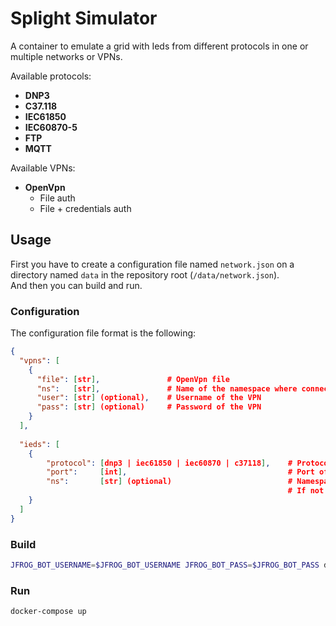 # Splight Simulator #
A container to emulate a grid with Ieds from different protocols in one or multiple networks or VPNs.

Available protocols:

* __DNP3__
* __C37.118__
* __IEC61850__
* __IEC60870-5__
* __FTP__
* __MQTT__

Available VPNs:
* __OpenVpn__
  * File auth
  * File + credentials auth

## Usage ##

First you have to create a configuration file named `network.json` on a directory named `data` in the repository root (`/data/network.json`).  
And then you can build and run.

### Configuration ###

The configuration file format is the following:
```json
{
  "vpns": [
    {
      "file": [str],               # OpenVpn file
      "ns":   [str],               # Name of the namespace where connect the VPN
      "user": [str] (optional),    # Username of the VPN
      "pass": [str] (optional)     # Password of the VPN
    }
  ],
  
  "ieds": [
    {
        "protocol": [dnp3 | iec61850 | iec60870 | c37118],    # Protocol of the IED
        "port":     [int],                                    # Port of where to bind the IED
        "ns":       [str] (optional)                          # Namespace of the VPN
                                                              # If not setted, uses the localhost
    }
  ]
}

```

### Build ###
```bash
JFROG_BOT_USERNAME=$JFROG_BOT_USERNAME JFROG_BOT_PASS=$JFROG_BOT_PASS docker-compose build
```

### Run ###
```bash
docker-compose up
```
